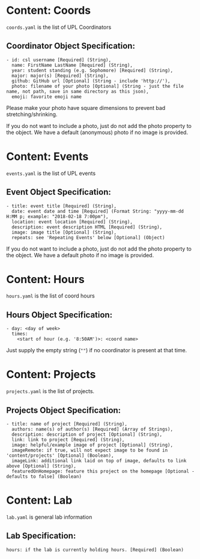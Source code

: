 # Content: Coords

`coords.yaml` is the list of UPL Coordinators

## Coordinator Object Specification:

```
- id: csl username [Required] (String),
  name: FirstName LastName [Required] (String),
  year: student standing (e.g. Sophomore) [Required] (String),
  major: major(s) [Required] (String),
  github: GitHub url [Optional] (String - include 'http://'),
  photo: filename of your photo [Optional] (String - just the file name, not path, save in same directory as this json),
  emoji: favorite emoji name
```

Please make your photo have square dimensions to prevent bad stretching/shrinking.

If you do not want to include a photo, just do not add the photo property to
the object. We have a default (anonymous) photo if no image is provided.

# Content: Events

`events.yaml` is the list of UPL events

## Event Object Specification:

```
- title: event title [Required] (String),
  date: event date and time [Required] (Format String: "yyyy-mm-dd H:MM p; example: "2018-02-18 7:00pm"),
  location: event location [Required] (String),
  description: event description HTML [Required] (String),
  image: image title [Optional] (String),
  repeats: see 'Repeating Events' below [Optional] (Object)
```

If you do not want to include a photo, just do not add the photo property to
the object. We have a default photo if no image is provided.

<!-- TODO
### Repeating Events

If you would like to set up a repeating event, use the following schema:

```
{
  "<other entries>": "...",
  "repeats": {
    "when": "<repeat type string>",
    "ends": "<end date string>"
  }
}
```

#### `when`

Right now, only supports `"weekly"` (for events that repeat every seven days).

#### `ends`

When the repeating event ends. If present, must be a date-parseable string
by ECMAScript's `Date` class (i.e. `new Date(dateString)` gives the Date
object you want).

If __not__ present, it will default to a "never-ending" repeat.
-->

# Content: Hours

`hours.yaml` is the list of coord hours

## Hours Object Specification:

```
- day: <day of week>
  times:
    <start of hour (e.g. '8:50AM')>: <coord name>
```

Just supply the empty string (`""`) if no coordinator is present at that time.

# Content: Projects

`projects.yaml` is the list of projects.

## Projects Object Specification:

```
- title: name of project [Required] (String),
  authors: name(s) of author(s) [Required] (Array of Strings),
  description: description of project [Optional] (String),
  link: link to project [Required] (String),
  image: helpful/example image of project [Optional] (String),
  imageRemote: if true, will not expect image to be found in 'content/projects' [Optional] (Boolean),
  imageLink: additional link laid on top of image, defaults to link above [Optional] (String),
  featuredOnHomepage: feature this project on the homepage [Optional - defaults to false] (Boolean)
```

# Content: Lab

`lab.yaml` is general lab information

## Lab Specification:

```
hours: if the lab is currently holding hours. [Required] (Boolean)
```
